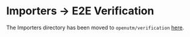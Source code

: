 # Importers -> E2E Verification 

The Importers directory has been moved to `openutm/verification` [here](https://github.com/openutm/verification).